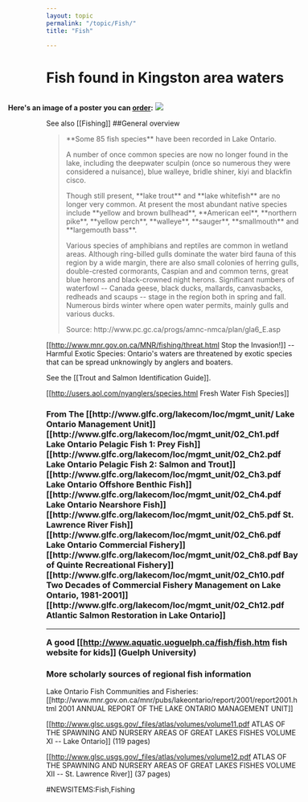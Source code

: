 ```yaml
---
layout: topic
permalink: "/topic/Fish/"
title: "Fish"

---
```


<h1>Fish found in Kingston area waters</h1>
<div class="imagewrap" style="float:right;width:580px;">
<p><strong>Here's an image of a poster you can <a href="http://www.seagrant.wisc.edu/greatlakesfish/poster.html">order</a>:</strong>
<a href="http://www.seagrant.wisc.edu/greatlakesfish/poster.html"><img src="http://www.seagrant.wisc.edu/greatlakesfish/Graphics/PosterLG.jpg"></a></p></div>
See also [[Fishing]]
##General overview<blockquote>
<p>**Some 85 fish species** have been recorded in Lake Ontario.
<p>A number of once common species are now no longer found in the lake, including the deepwater sculpin (once so numerous they were considered a nuisance), blue walleye, bridle shiner, kiyi and blackfin cisco.
<p>Though still present, **lake trout** and **lake whitefish** are no longer very common. At present the most abundant native species include **yellow and brown bullhead**, **American eel**, **northern pike**, **yellow perch**, **walleye**, **sauger**, **smallmouth** and **largemouth bass**.
<p>Various species of amphibians and reptiles are common in wetland areas. Although ring-billed gulls dominate the water bird fauna of this region by a wide margin, there are also small colonies of herring gulls, double-crested cormorants, Caspian and and common terns, great blue herons and black-crowned night herons. Significant numbers of waterfowl -- Canada geese, black ducks, mallards, canvasbacks, redheads and scaups -- stage in the region both in spring and fall. Numerous birds winter where open water permits, mainly gulls and various ducks.
<p>Source: http://www.pc.gc.ca/progs/amnc-nmca/plan/gla6_E.asp</a>
</blockquote>

[[http://www.mnr.gov.on.ca/MNR/fishing/threat.html Stop the Invasion!]] -- Harmful Exotic Species: Ontario's waters are threatened by exotic species that can be spread unknowingly by anglers and boaters.

See the [[Trout and Salmon Identification Guide]].

[[http://users.aol.com/nyanglers/species.html Fresh Water Fish Species]]

<h3> From The [[http://www.glfc.org/lakecom/loc/mgmt_unit/ Lake Ontario Management Unit]]
  [[http://www.glfc.org/lakecom/loc/mgmt_unit/02_Ch1.pdf Lake Ontario Pelagic Fish 1: Prey Fish]]
  [[http://www.glfc.org/lakecom/loc/mgmt_unit/02_Ch2.pdf Lake Ontario Pelagic Fish 2: Salmon and Trout]]
  [[http://www.glfc.org/lakecom/loc/mgmt_unit/02_Ch3.pdf Lake Ontario Offshore Benthic Fish]]
  [[http://www.glfc.org/lakecom/loc/mgmt_unit/02_Ch4.pdf Lake Ontario Nearshore Fish]]
  [[http://www.glfc.org/lakecom/loc/mgmt_unit/02_Ch5.pdf St. Lawrence River Fish]]
  [[http://www.glfc.org/lakecom/loc/mgmt_unit/02_Ch6.pdf Lake Ontario Commercial Fishery]]
  [[http://www.glfc.org/lakecom/loc/mgmt_unit/02_Ch8.pdf Bay of Quinte Recreational Fishery]]
  [[http://www.glfc.org/lakecom/loc/mgmt_unit/02_Ch10.pdf Two Decades of Commercial Fishery Management on Lake Ontario, 1981-2001]]
  [[http://www.glfc.org/lakecom/loc/mgmt_unit/02_Ch12.pdf Atlantic Salmon Restoration in Lake Ontario]]

----

A good [[http://www.aquatic.uoguelph.ca/fish/fish.htm fish website for kids]] (Guelph University)

<h3>More scholarly sources of regional fish information</h3>
Lake Ontario Fish Communities and Fisheries: [[http://www.mnr.gov.on.ca/mnr/pubs/lakeontario/report/2001/report2001.html 2001 ANNUAL REPORT OF THE LAKE ONTARIO MANAGEMENT UNIT]]

[[http://www.glsc.usgs.gov/_files/atlas/volumes/volume11.pdf ATLAS OF THE SPAWNING AND NURSERY AREAS OF GREAT LAKES FISHES VOLUME XI -- Lake Ontario]] (119 pages)

[[http://www.glsc.usgs.gov/_files/atlas/volumes/volume12.pdf ATLAS OF THE SPAWNING AND NURSERY AREAS OF GREAT LAKES FISHES VOLUME XII -- St. Lawrence River]] (37 pages)

#NEWSITEMS:Fish,Fishing



